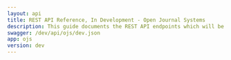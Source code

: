 ```yaml
---
layout: api
title: REST API Reference, In Development - Open Journal Systems
description: This guide documents the REST API endpoints which will be accessible for Open Journal Systems in the next minor release. It is a technical reference for software developers who wish to build custom interactions with the platform.
swagger: /dev/api/ojs/dev.json
app: ojs
version: dev
---
```

